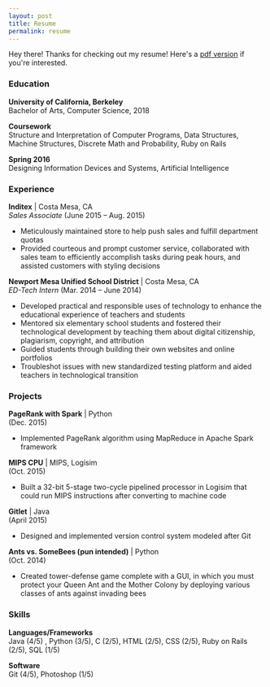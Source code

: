 ```yaml
---
layout: post
title: Resume
permalink: resume
---
```


<p class="message">
	Hey there! Thanks for checking out my resume! Here's a <a href="resume/resume.pdf">pdf version</a> if you're interested. 
</p>

### Education

<strong>University of California, Berkeley</strong>  
Bachelor of Arts, Computer Science, 2018

<strong>Coursework</strong>  
Structure and Interpretation of Computer Programs, Data Structures, Machine Structures, Discrete Math and Probability, Ruby on Rails

<strong>Spring 2016</strong>  
Designing Information Devices and Systems, Artificial Intelligence 


### Experience

<strong>Inditex</strong> | Costa Mesa, CA	
<em>Sales Associate</em> (June 2015 – Aug. 2015)

* Meticulously maintained store to help push sales and fulfill department quotas
* Provided courteous and prompt customer service, collaborated with sales team to efficiently accomplish tasks during peak hours, and assisted customers with styling decisions

<strong>Newport Mesa Unified School District</strong> | Costa Mesa, CA 	
<em>ED-Tech Intern</em> (Mar. 2014 – June 2014)

* Developed practical and responsible uses of technology to enhance the educational experience of teachers and students 
* Mentored six elementary school students and fostered their technological development by teaching them about digital citizenship, plagiarism, copyright, and attribution
* Guided students through building their own websites and online portfolios
* Troubleshot issues with new standardized testing platform and aided teachers in technological transition 


### Projects

<strong>PageRank with Spark</strong> | Python  
(Dec. 2015)

* Implemented PageRank algorithm using MapReduce in Apache Spark framework

<strong>MIPS CPU</strong> | MIPS, Logisim  
(Oct. 2015)

* Built a 32-bit 5-stage two-cycle pipelined processor in Logisim that could run MIPS instructions after converting to machine code 

<strong>Gitlet</strong> | Java  
(April 2015)

* Designed and implemented version control system modeled after Git

<strong>Ants vs. SomeBees (pun intended)</strong> | Python  
(Oct. 2014)

* Created tower-defense game complete with a GUI, in which you must protect your Queen Ant and the Mother Colony by deploying various classes of ants against invading bees


### Skills

<strong>Languages/Frameworks</strong>  
Java (4/5) , Python (3/5), C (2/5), HTML (2/5), CSS (2/5), Ruby on Rails (2/5), SQL (1/5)

<strong>Software</strong>  
Git (4/5), Photoshop (1/5)
